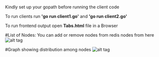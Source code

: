 Kindly set up your gopath before running the client code

To run clients run **'go run client1.go'** and **'go run client2.go'**

To run frontend output open **Tabs.html** file in a Browser

#List of Nodes: You can add or remove nodes from redis nodes from here
![alt tag](http://ibin.co/2QkBfdZB7EZR)

#Graph showing distribution among nodes
![alt tag](http://ibin.co/2QkCGTkmmUmB)